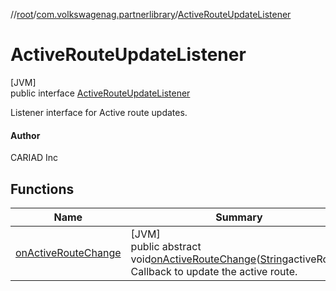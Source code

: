 //[root](../../../index.md)/[com.volkswagenag.partnerlibrary](../index.md)/[ActiveRouteUpdateListener](index.md)

# ActiveRouteUpdateListener

[JVM]\
public interface [ActiveRouteUpdateListener](index.md)

Listener interface for Active route updates.

#### Author

CARIAD Inc

## Functions

| Name | Summary |
|---|---|
| [onActiveRouteChange](on-active-route-change.md) | [JVM]<br>public abstract void[onActiveRouteChange](on-active-route-change.md)([String](https://docs.oracle.com/javase/8/docs/api/java/lang/String.html)activeRoute)<br>Callback to update the active route. |
